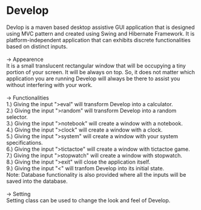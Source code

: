# Develop
Devlop is a maven based desktop assistive GUI application that is designed using MVC pattern and created using Swing and Hibernate Framework. It is platform-independent application that can exhibits discrete functionalities based on distinct inputs. </br>
</br>
-> Appearence </br>
It is a small translucent rectangular window that will be occupying a tiny portion of your screen. It will be always on top. So, it does not matter which application you are running Develop will always be there to assist you without interfering with your work.</br>
</br>
-> Functionalities </br>
1.) Giving the input ">eval" will transform Develop into a calculator.</br>
2.) Giving the input ">random" will transform Develop into a random selector.</br>
3.) Giving the input ">notebook" will create a window with a notebook.</br>
4.) Giving the input ">clock" will create a window with a clock.</br>
5.) Giving the input ">system" will create a window with your system specifications.</br>
6.) Giving the input ">tictactoe" will create a window with tictactoe game.</br>
7.) Giving the input ">stopwatch" will create a window with stopwatch.</br>
8.) Giving the input ">exit" will close the application itself.</br>
9.) Giving the input "<" will tranfom Develop into its initial state.</br>
Note: Database functionality is also provided where all the inputs will be saved into the database.</br>
</br>
-> Setting </br>
Setting class can be used to change the look and feel of Develop.</br>